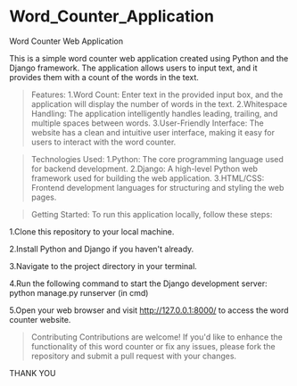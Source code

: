 # Word_Counter_Application
Word Counter Web Application

This is a simple word counter web application created using Python and the Django framework. 
The application allows users to input text, and it provides them with a count of the words in the text.

>Features:
1.Word Count: Enter text in the provided input box, and the application will display the number of words in the text.
2.Whitespace Handling: The application intelligently handles leading, trailing, and multiple spaces between words.
3.User-Friendly Interface: The website has a clean and intuitive user interface, making it easy for users to interact with the word counter.

>Technologies Used:
1.Python: The core programming language used for backend development.
2.Django: A high-level Python web framework used for building the web application.
3.HTML/CSS: Frontend development languages for structuring and styling the web pages.

>Getting Started:
>To run this application locally, follow these steps:

1.Clone this repository to your local machine.

2.Install Python and Django if you haven't already.

3.Navigate to the project directory in your terminal.

4.Run the following command to start the Django development server:  python manage.py runserver (in cmd)

5.Open your web browser and visit http://127.0.0.1:8000/ to access the word counter website.

>Contributing
Contributions are welcome! If you'd like to enhance the functionality of this word counter or fix any issues, 
please fork the repository and submit a pull request with your changes.


THANK YOU
